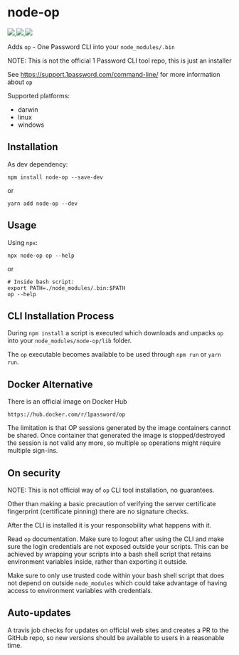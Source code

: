 # node-op

<a href="https://www.npmjs.com/package/node-op">
<img src="https://img.shields.io/npm/v/node-op.svg" >
</a>
<a href="https://travis-ci.com/zaripych/node-op">
<img src="https://travis-ci.com/zaripych/node-op.svg?branch=master" >
</a>
<a href="https://greenkeeper.io/">
<img src="https://badges.greenkeeper.io/zaripych/node-op.svg" >
</a>

Adds `op` - One Password CLI into your `node_modules/.bin`

NOTE: This is not the official 1 Password CLI tool repo, this is just an installer

See https://support.1password.com/command-line/ for more information about `op`

Supported platforms:

- darwin
- linux
- windows

## Installation

As dev dependency:

```
npm install node-op --save-dev
```

or

```
yarn add node-op --dev
```

## Usage

Using `npx`:

```
npx node-op op --help
```

or

```
# Inside bash script:
export PATH=./node_modules/.bin:$PATH
op --help
```

## CLI Installation Process

During `npm install` a script is executed which downloads and unpacks `op` into your `node_modules/node-op/lib` folder.

The `op` executable becomes available to be used through `npm run` or `yarn run`.

## Docker Alternative

There is an official image on Docker Hub

```
https://hub.docker.com/r/1password/op
```

The limitation is that OP sessions generated by the image containers cannot be shared. Once container that generated the image is stopped/destroyed the session is not valid any more, so multiple `op` operations might require multiple sign-ins.

## On security

NOTE: This is not official way of `op` CLI tool installation, no guarantees.

Other than making a basic precaution of verifying the server certificate fingerprint (certificate pinning) there are no signature checks.

After the CLI is installed it is your responsobility what happens with it.

Read `op` documentation. Make sure to logout after using the CLI and make sure the login credentials are not exposed outside your scripts. This can be achieved by wrapping your scripts into a bash shell script that retains environment variables inside, rather than exporting it outside.

Make sure to only use trusted code within your bash shell script that does not depend on outside `node_modules` which could take advantage of having access to environment variables with credentials.

## Auto-updates

A travis job checks for updates on official web sites and creates a PR to the GitHub repo, so new versions should be available to users in a reasonable time.
